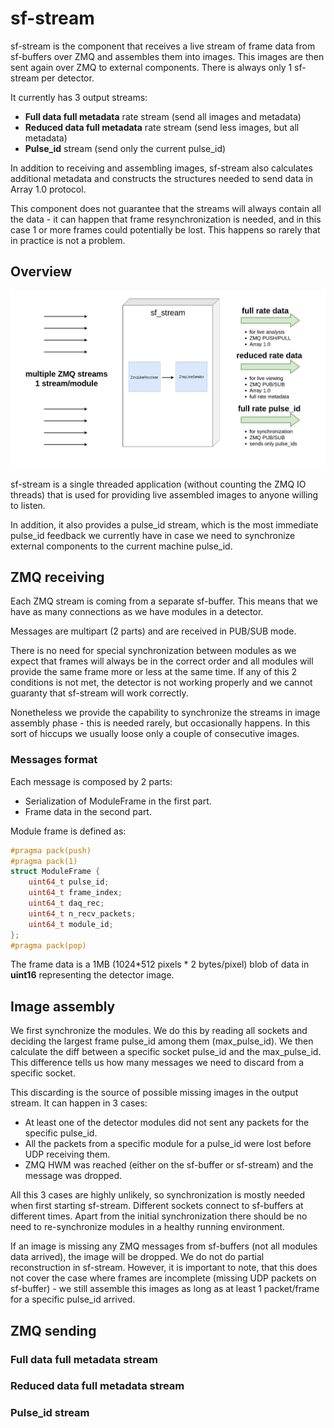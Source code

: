 # sf-stream
sf-stream is the component that receives a live stream of frame data from 
sf-buffers over ZMQ and assembles them into images. This images are then 
sent again over ZMQ to external components. There is always only 1 sf-stream 
per detector.

It currently has 3 output streams:

- **Full data full metadata** rate stream (send all images and metadata)
- **Reduced data full metadata** rate stream (send less images, but 
all metadata)
- **Pulse_id** stream (send only the current pulse_id)

In addition to receiving and assembling images, sf-stream also calculates 
additional metadata and constructs the structures needed to send data in 
Array 1.0 protocol.

This component does not guarantee that the streams will always contain all 
the data - it can happen that frame resynchronization is needed, and in this 
case 1 or more frames could potentially be lost. This happens so rarely that in 
practice is not a problem. 

## Overview

![image_stream_overview](../docs/sf_daq_buffer-overview-stream.jpg)

sf-stream is a single threaded application (without counting the ZMQ IO threads)
that is used for providing live assembled images to anyone willing to listen. 

In addition, it also provides a pulse_id stream, which is the most immediate 
pulse_id feedback we currently have in case we need to synchronize external 
components to the current machine pulse_id.

## ZMQ receiving
Each ZMQ stream is coming from a separate sf-buffer. This means that we have as 
many connections as we have modules in a detector.

Messages are multipart (2 parts) and are received in PUB/SUB mode.

There is no need for special synchronization between modules as we expect that 
frames will always be in the correct order and all modules will provide the 
same frame more or less at the same time. If any of this 2 conditions is not 
met, the detector is not working properly and we cannot guaranty that sf-stream 
will work correctly.

Nonetheless we provide the capability to synchronize the streams in image 
assembly phase - this is needed rarely, but occasionally happens. In this sort 
of hiccups we usually loose only a couple of consecutive images.

### Messages format
Each message is composed by 2 parts:

- Serialization of ModuleFrame in the first part.
- Frame data in the second part.

Module frame is defined as:
```c++
#pragma pack(push)
#pragma pack(1)
struct ModuleFrame {
    uint64_t pulse_id;
    uint64_t frame_index;
    uint64_t daq_rec;
    uint64_t n_recv_packets;
    uint64_t module_id;
};
#pragma pack(pop)
```

The frame data is a 1MB (1024*512 pixels * 2 bytes/pixel) blob of data in 
**uint16** representing the detector image.

## Image assembly
We first synchronize the modules. We do this by reading all sockets and 
deciding the largest frame pulse_id among them (max_pulse_id). We then calculate 
the diff between a specific socket pulse_id and the max_pulse_id. 
This difference tells us how many messages we need to discard from a specific socket.

This discarding is the source of possible missing images in the output stream.
It can happen in 3 cases:

- At least one of the detector modules did not sent any packets for the specific 
pulse_id.
- All the packets from a specific module for a pulse_id were lost before UDP 
receiving them.
- ZMQ HWM was reached (either on the sf-buffer or sf-stream) and the message was 
dropped.

All this 3 cases are highly unlikely, so synchronization is mostly needed when 
first starting sf-stream. Different sockets connect to sf-buffers at different 
times. Apart from the initial synchronization there should be no need to 
re-synchronize modules in a healthy running environment.

If an image is missing any ZMQ messages from sf-buffers (not all modules data 
arrived), the image will be dropped. We do not do partial reconstruction in 
sf-stream. However, it is important to note, that this does not cover the case 
where frames are incomplete (missing UDP packets on sf-buffer) - we still 
assemble this images as long as at least 1 packet/frame for a specific pulse_id 
arrived.

## ZMQ sending

### Full data full metadata stream

### Reduced data full metadata stream

### Pulse_id stream